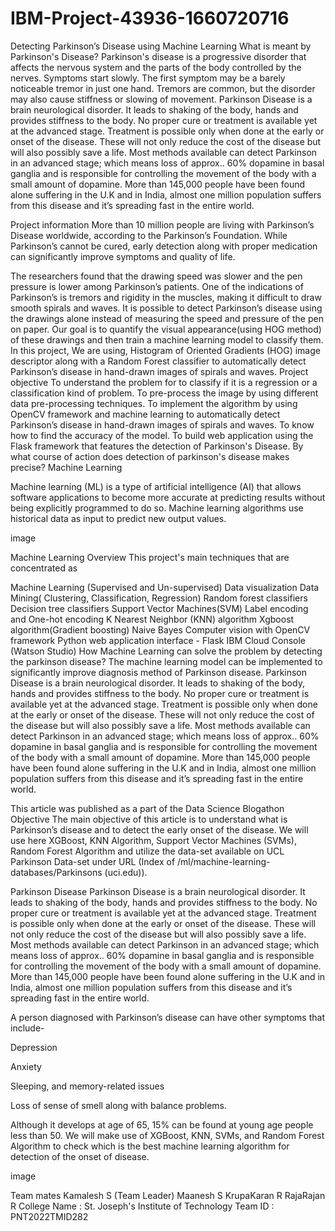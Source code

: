 # IBM-Project-43936-1660720716
Detecting Parkinson’s Disease using Machine Learning
What is meant by Parkinson's Disease?
Parkinson's disease is a progressive disorder that affects the nervous system and the parts of the body controlled by the nerves. Symptoms start slowly. The first symptom may be a barely noticeable tremor in just one hand. Tremors are common, but the disorder may also cause stiffness or slowing of movement. Parkinson Disease is a brain neurological disorder. It leads to shaking of the body, hands and provides stiffness to the body. No proper cure or treatment is available yet at the advanced stage. Treatment is possible only when done at the early or onset of the disease. These will not only reduce the cost of the disease but will also possibly save a life. Most methods available can detect Parkinson in an advanced stage; which means loss of approx.. 60% dopamine in basal ganglia and is responsible for controlling the movement of the body with a small amount of dopamine. More than 145,000 people have been found alone suffering in the U.K and in India, almost one million population suffers from this disease and it’s spreading fast in the entire world.

Project information
More than 10 million people are living with Parkinson’s Disease worldwide, according to the Parkinson’s Foundation. While Parkinson’s cannot be cured, early detection along with proper medication can significantly improve symptoms and quality of life.

The researchers found that the drawing speed was slower and the pen pressure is lower among Parkinson’s patients. One of the indications of Parkinson’s is tremors and rigidity in the muscles, making it difficult to draw smooth spirals and waves. It is possible to detect Parkinson’s disease using the drawings alone instead of measuring the speed and pressure of the pen on paper. Our goal is to quantify the visual appearance(using HOG method) of these drawings and then train a machine learning model to classify them. In this project, We are using, Histogram of Oriented Gradients (HOG) image descriptor along with a Random Forest classifier to automatically detect Parkinson’s disease in hand-drawn images of spirals and waves.
Project objective
To understand the problem for to classify if it is a regression or a classification kind of problem.
To pre-process the image by using different data pre-processing techniques.
To implement the algorithm by using OpenCV framework and machine learning to automatically detect Parkinson’s disease in hand-drawn images of spirals and waves.
To know how to find the accuracy of the model.
To build web application using the Flask framework that features the detection of Parkinson's Disease.
By what course of action does detection of parkinson's disease makes precise?
Machine Learning

Machine learning (ML) is a type of artificial intelligence (AI) that allows software applications to become more accurate at predicting results without being explicitly programmed to do so. Machine learning algorithms use historical data as input to predict new output values.

image

Machine Learning Overview
This project's main techniques that are concentrated as

Machine Learning (Supervised and Un-supervised)
Data visualization
Data Mining( Clustering, Classification, Regression)
Random forest classifiers
Decision tree classifiers
Support Vector Machines(SVM)
Label encoding and One-hot encoding
K Nearest Neighbor (KNN) algorithm
Xgboost algorithm(Gradient boosting)
Naive Bayes
Computer vision with OpenCV framework
Python web application interface - Flask
IBM Cloud Console (Watson Studio)
How Machine Learning can solve the problem by detecting the parkinson disease?
The machine learning model can be implemented to significantly improve diagnosis method of Parkinson disease. Parkinson Disease is a brain neurological disorder. It leads to shaking of the body, hands and provides stiffness to the body. No proper cure or treatment is available yet at the advanced stage. Treatment is possible only when done at the early or onset of the disease. These will not only reduce the cost of the disease but will also possibly save a life. Most methods available can detect Parkinson in an advanced stage; which means loss of approx.. 60% dopamine in basal ganglia and is responsible for controlling the movement of the body with a small amount of dopamine. More than 145,000 people have been found alone suffering in the U.K and in India, almost one million population suffers from this disease and it’s spreading fast in the entire world.

This article was published as a part of the Data Science Blogathon Objective The main objective of this article is to understand what is Parkinson’s disease and to detect the early onset of the disease. We will use here XGBoost, KNN Algorithm, Support Vector Machines (SVMs), Random Forest Algorithm and utilize the data-set available on UCL Parkinson Data-set under URL (Index of /ml/machine-learning-databases/Parkinsons (uci.edu)).

Parkinson Disease Parkinson Disease is a brain neurological disorder. It leads to shaking of the body, hands and provides stiffness to the body. No proper cure or treatment is available yet at the advanced stage. Treatment is possible only when done at the early or onset of the disease. These will not only reduce the cost of the disease but will also possibly save a life. Most methods available can detect Parkinson in an advanced stage; which means loss of approx.. 60% dopamine in basal ganglia and is responsible for controlling the movement of the body with a small amount of dopamine. More than 145,000 people have been found alone suffering in the U.K and in India, almost one million population suffers from this disease and it’s spreading fast in the entire world.

A person diagnosed with Parkinson’s disease can have other symptoms that include-

Depression

Anxiety

Sleeping, and memory-related issues

Loss of sense of smell along with balance problems.

Although it develops at age of 65, 15% can be found at young age people less than 50. We will make use of XGBoost, KNN, SVMs, and Random Forest Algorithm to check which is the best machine learning algorithm for detection of the onset of disease.

image

Team mates
Kamalesh S (Team Leader)
Maanesh S
KrupaKaran R
RajaRajan R
College Name : St. Joseph's Institute of Technology
Team ID : PNT2022TMID282
